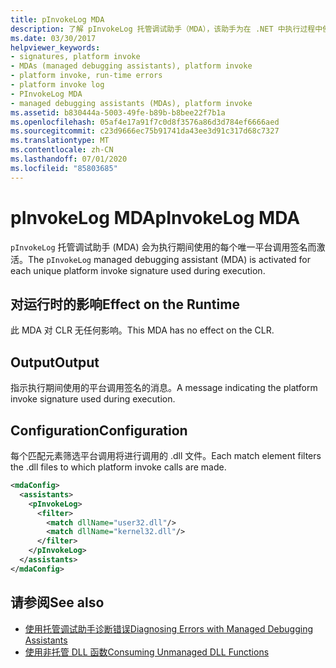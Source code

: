 ```yaml
---
title: pInvokeLog MDA
description: 了解 pInvokeLog 托管调试助手（MDA），该助手为在 .NET 中执行过程中使用的每个唯一平台调用签名激活。
ms.date: 03/30/2017
helpviewer_keywords:
- signatures, platform invoke
- MDAs (managed debugging assistants), platform invoke
- platform invoke, run-time errors
- platform invoke log
- PInvokeLog MDA
- managed debugging assistants (MDAs), platform invoke
ms.assetid: b830444a-5003-49fe-b89b-b8bee22f7b1a
ms.openlocfilehash: 05af4e17a91f7c0d8f3576a86d3d784ef6666aed
ms.sourcegitcommit: c23d9666ec75b91741da43ee3d91c317d68c7327
ms.translationtype: MT
ms.contentlocale: zh-CN
ms.lasthandoff: 07/01/2020
ms.locfileid: "85803685"
---
```

# <a name="pinvokelog-mda"></a><span data-ttu-id="e3198-103">pInvokeLog MDA</span><span class="sxs-lookup"><span data-stu-id="e3198-103">pInvokeLog MDA</span></span>
<span data-ttu-id="e3198-104">`pInvokeLog` 托管调试助手 (MDA) 会为执行期间使用的每个唯一平台调用签名而激活。</span><span class="sxs-lookup"><span data-stu-id="e3198-104">The `pInvokeLog` managed debugging assistant (MDA) is activated for each unique platform invoke signature used during execution.</span></span>  
  
## <a name="effect-on-the-runtime"></a><span data-ttu-id="e3198-105">对运行时的影响</span><span class="sxs-lookup"><span data-stu-id="e3198-105">Effect on the Runtime</span></span>  
 <span data-ttu-id="e3198-106">此 MDA 对 CLR 无任何影响。</span><span class="sxs-lookup"><span data-stu-id="e3198-106">This MDA has no effect on the CLR.</span></span>  
  
## <a name="output"></a><span data-ttu-id="e3198-107">Output</span><span class="sxs-lookup"><span data-stu-id="e3198-107">Output</span></span>  
 <span data-ttu-id="e3198-108">指示执行期间使用的平台调用签名的消息。</span><span class="sxs-lookup"><span data-stu-id="e3198-108">A message indicating the platform invoke signature used during execution.</span></span>  
  
## <a name="configuration"></a><span data-ttu-id="e3198-109">Configuration</span><span class="sxs-lookup"><span data-stu-id="e3198-109">Configuration</span></span>  
 <span data-ttu-id="e3198-110">每个匹配元素筛选平台调用将进行调用的 .dll 文件。</span><span class="sxs-lookup"><span data-stu-id="e3198-110">Each match element filters the .dll files to which platform invoke calls are made.</span></span>  
  
```xml  
<mdaConfig>  
  <assistants>  
    <pInvokeLog>  
      <filter>  
        <match dllName="user32.dll"/>  
        <match dllName="kernel32.dll"/>  
      </filter>  
    </pInvokeLog>  
  </assistants>  
</mdaConfig>  
```  
  
## <a name="see-also"></a><span data-ttu-id="e3198-111">请参阅</span><span class="sxs-lookup"><span data-stu-id="e3198-111">See also</span></span>

- [<span data-ttu-id="e3198-112">使用托管调试助手诊断错误</span><span class="sxs-lookup"><span data-stu-id="e3198-112">Diagnosing Errors with Managed Debugging Assistants</span></span>](diagnosing-errors-with-managed-debugging-assistants.md)
- [<span data-ttu-id="e3198-113">使用非托管 DLL 函数</span><span class="sxs-lookup"><span data-stu-id="e3198-113">Consuming Unmanaged DLL Functions</span></span>](../interop/consuming-unmanaged-dll-functions.md)
